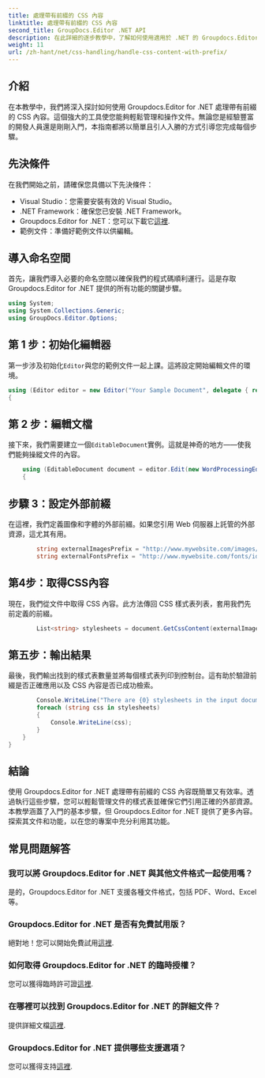```yaml
---
title: 處理帶有前綴的 CSS 內容
linktitle: 處理帶有前綴的 CSS 內容
second_title: GroupDocs.Editor .NET API
description: 在此詳細的逐步教學中，了解如何使用適用於 .NET 的 Groupdocs.Editor 處理帶有前綴的 CSS 內容。非常適合各個層級的開發人員。
weight: 11
url: /zh-hant/net/css-handling/handle-css-content-with-prefix/
---
```

## 介紹
在本教學中，我們將深入探討如何使用 Groupdocs.Editor for .NET 處理帶有前綴的 CSS 內容。這個強大的工具使您能夠輕鬆管理和操作文件。無論您是經驗豐富的開發人員還是剛剛入門，本指南都將以簡單且引人入勝的方式引導您完成每個步驟。
## 先決條件
在我們開始之前，請確保您具備以下先決條件：
- Visual Studio：您需要安裝有效的 Visual Studio。
- .NET Framework：確保您已安裝 .NET Framework。
-  Groupdocs.Editor for .NET：您可以下載它[這裡](https://releases.groupdocs.com/editor/net/).
- 範例文件：準備好範例文件以供編輯。
## 導入命名空間
首先，讓我們導入必要的命名空間以確保我們的程式碼順利運行。這是存取 Groupdocs.Editor for .NET 提供的所有功能的關鍵步驟。
```csharp
using System;
using System.Collections.Generic;
using GroupDocs.Editor.Options;
```
## 第 1 步：初始化編輯器
第一步涉及初始化`Editor`與您的範例文件一起上課。這將設定開始編輯文件的環境。
```csharp
using (Editor editor = new Editor("Your Sample Document", delegate { return new WordProcessingLoadOptions(); }))
{
```
## 第 2 步：編輯文檔
接下來，我們需要建立一個`EditableDocument`實例。這就是神奇的地方——使我們能夠操縱文件的內容。
```csharp
    using (EditableDocument document = editor.Edit(new WordProcessingEditOptions()))
    {
```
## 步驟 3：設定外部前綴
在這裡，我們定義圖像和字體的外部前綴。如果您引用 Web 伺服器上託管的外部資源，這尤其有用。
```csharp
        string externalImagesPrefix = "http://www.mywebsite.com/images/id=";
        string externalFontsPrefix = "http://www.mywebsite.com/fonts/id=";
```
## 第4步：取得CSS內容
現在，我們從文件中取得 CSS 內容。此方法傳回 CSS 樣式表列表，套用我們先前定義的前綴。
```csharp
        List<string> stylesheets = document.GetCssContent(externalImagesPrefix, externalFontsPrefix);
```
## 第五步：輸出結果
最後，我們輸出找到的樣式表數量並將每個樣式表列印到控制台。這有助於驗證前綴是否正確應用以及 CSS 內容是否已成功檢索。
```csharp
        Console.WriteLine("There are {0} stylesheets in the input document", stylesheets.Count);
        foreach (string css in stylesheets)
        {
            Console.WriteLine(css);
        }
    }
}
```
## 結論
使用 Groupdocs.Editor for .NET 處理帶有前綴的 CSS 內容既簡單又有效率。透過執行這些步驟，您可以輕鬆管理文件的樣式表並確保它們引用正確的外部資源。本教學涵蓋了入門的基本步驟，但 Groupdocs.Editor for .NET 提供了更多內容。探索其文件和功能，以在您的專案中充分利用其功能。
## 常見問題解答
### 我可以將 Groupdocs.Editor for .NET 與其他文件格式一起使用嗎？
是的，Groupdocs.Editor for .NET 支援各種文件格式，包括 PDF、Word、Excel 等。
### Groupdocs.Editor for .NET 是否有免費試用版？
絕對地！您可以開始免費試用[這裡](https://releases.groupdocs.com/).
### 如何取得 Groupdocs.Editor for .NET 的臨時授權？
您可以獲得臨時許可證[這裡](https://purchase.groupdocs.com/temporary-license/).
### 在哪裡可以找到 Groupdocs.Editor for .NET 的詳細文件？
提供詳細文檔[這裡](https://tutorials.groupdocs.com/editor/net/).
### Groupdocs.Editor for .NET 提供哪些支援選項？
您可以獲得支持[這裡](https://forum.groupdocs.com/c/editor/20).